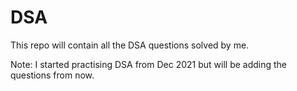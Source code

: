 # DSA
This repo will contain all the DSA questions solved by me.

Note: I started practising DSA from Dec 2021 but will be adding the questions from now.
